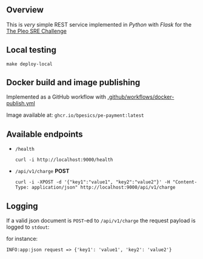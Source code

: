 ## Overview
This is _very_ simple REST service implemented in *Python* with *Flask* for the [The Pleo SRE Challenge](https://github.com/pleo-io/tinjis#instructions)

## Local testing
`make deploy-local`

## Docker build and image publishing
Implemented as a GitHub workflow with [.github/workflows/docker-publish.yml](.github/workflows/docker-publish.yml)

Image available at: `ghcr.io/bpesics/pe-payment:latest`

## Available endpoints
* `/health`
  ```
  curl -i http://localhost:9000/health
  ```
* `/api/v1/charge` **POST**
  ```
  curl -i -XPOST -d '{"key1":"value1", "key2":"value2"}' -H "Content-Type: application/json" http://localhost:9000/api/v1/charge
  ```

## Logging
If a valid json document is `POST`-ed to `/api/v1/charge` the request payload is logged to `stdout`:

for instance:
```
INFO:app:json request => {'key1': 'value1', 'key2': 'value2'}
```

